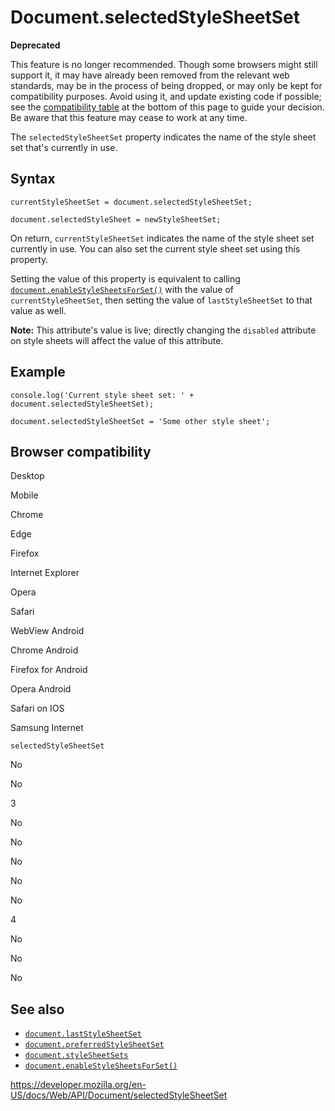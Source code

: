 # Document.selectedStyleSheetSet

**Deprecated**

This feature is no longer recommended. Though some browsers might still support it, it may have already been removed from the relevant web standards, may be in the process of being dropped, or may only be kept for compatibility purposes. Avoid using it, and update existing code if possible; see the [compatibility table](#browser_compatibility) at the bottom of this page to guide your decision. Be aware that this feature may cease to work at any time.

The `selectedStyleSheetSet` property <span class="seosummary">indicates the name of the style sheet set that's currently in use.</span>

## Syntax

    currentStyleSheetSet = document.selectedStyleSheetSet;

    document.selectedStyleSheet = newStyleSheetSet;

On return, `currentStyleSheetSet` indicates the name of the style sheet set currently in use. You can also set the current style sheet set using this property.

Setting the value of this property is equivalent to calling [`document.enableStyleSheetsForSet()`](enablestylesheetsforset) with the value of `currentStyleSheetSet`, then setting the value of `lastStyleSheetSet` to that value as well.

**Note:** This attribute's value is live; directly changing the `disabled` attribute on style sheets will affect the value of this attribute.

## Example

    console.log('Current style sheet set: ' + document.selectedStyleSheetSet);

    document.selectedStyleSheetSet = 'Some other style sheet';

## Browser compatibility

Desktop

Mobile

Chrome

Edge

Firefox

Internet Explorer

Opera

Safari

WebView Android

Chrome Android

Firefox for Android

Opera Android

Safari on IOS

Samsung Internet

`selectedStyleSheetSet`

No

No

3

No

No

No

No

No

4

No

No

No

## See also

- [`document.lastStyleSheetSet`](laststylesheetset)
- [`document.preferredStyleSheetSet`](preferredstylesheetset)
- [`document.styleSheetSets`](stylesheetsets)
- [`document.enableStyleSheetsForSet()`](enablestylesheetsforset)

<a href="https://developer.mozilla.org/en-US/docs/Web/API/Document/selectedStyleSheetSet" class="_attribution-link">https://developer.mozilla.org/en-US/docs/Web/API/Document/selectedStyleSheetSet</a>
